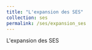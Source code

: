 ```yaml
---
title: "L'expansion des SES"
collection: ses
permalink: /ses/expansion_ses
---
```


<p style="text-align:justify;">

L'expansion des SES

</p>
